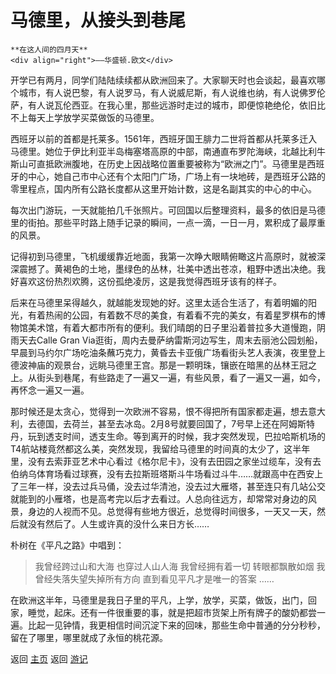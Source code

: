 # 马德里，从接头到巷尾

``` 
**在这人间的四月天**
<div align="right">——华盛顿.欧文</div>
```

开学已有两月，同学们陆陆续续都从欧洲回来了。大家聊天时也会谈起，最喜欢哪个城市，有人说巴黎，有人说罗马，有人说威尼斯，有人说维也纳，有人说佛罗伦萨，有人说瓦伦西亚。在我心里，那些远游时走过的城市，即便惊艳绝伦，依旧比不上每天上学放学买菜做饭的马德里。

西班牙以前的首都是托莱多。1561年，西班牙国王腓力二世将首都从托莱多迁入马德里。她位于伊比利亚半岛梅塞塔高原的中部，南通直布罗陀海峡，北越比利牛斯山可直抵欧洲腹地，在历史上因战略位置重要被称为“欧洲之门”。马德里是西班牙的中心，她自己市中心还有个太阳门广场，广场上有一块地砖，是西班牙公路的零里程点，国内所有公路长度都从这里开始计数，这是名副其实的中心的中心。

每次出门游玩，一天就能拍几千张照片。可回国以后整理资料，最多的依旧是马德里的街拍。那些平时路上随手记录的瞬间，一点一滴，一日一月，累积成了最厚重的风景。

记得初到马德里，飞机缓缓靠近地面，我第一次睁大眼睛俯瞰这片高原时，就被深深震撼了。黄褐色的土地，墨绿色的丛林，壮美中透出苍凉，粗野中透出决绝。我好喜欢这份热烈欢腾，这份孤绝凌厉，这是我觉得西班牙该有的样子。

后来在马德里呆得越久，就越能发现她的好。这里太适合生活了，有着明媚的阳光，有着热闹的公园，有着数不尽的美食，有着看不完的美女，有着星罗棋布的博物馆美术馆，有着大都市所有的便利。我们晴朗的日子里沿着普拉多大道慢跑，阴雨天去Calle Gran Via逛街，周内去曼萨纳雷斯河边写生，周末去丽池公园划船，早晨到马约尔广场吃油条蘸巧克力，黄昏去卡亚俄广场看街头艺人表演，夜里登上德波神庙的观景台，远眺马德里王宫。那是一颗明珠，镶嵌在暗黑的丛林王冠之上。从街头到巷尾，有些路走了一遍又一遍，有些风景，看了一遍又一遍，如今，再怀念一遍又一遍。

 

那时候还是太贪心，觉得到一次欧洲不容易，恨不得把所有国家都走遍，想去意大利，去德国，去荷兰，甚至去冰岛。2月8号就要回国了，7号早上还在阿姆斯特丹，玩到透支时间，透支生命。等到离开的时候，我才突然发现，巴拉哈斯机场的T4航站楼竟然都这么美，突然发现，我留给马德里的时间真的太少了，这半年里，没有去索菲亚艺术中心看过《格尔尼卡》，没有去田园之家坐过缆车，没有去伯纳乌体育场看过球赛，没有去拉斯班塔斯斗牛场看过斗牛……就跟高中在西安上了三年一样，没去过兵马俑，没去过华清池，没去过大雁塔，甚至连只有几站公交就能到的小雁塔，也是高考完以后才去看过。人总向往远方，却常常对身边的风景，身边的人视而不见。总觉得有些地方很近，总觉得时间很多，一天又一天，然后就没有然后了。人生或许真的没什么来日方长……

朴树在《平凡之路》中唱到：

> 我曾经跨过山和大海
> 也穿过人山人海
> 我曾经拥有着一切
> 转眼都飘散如烟
> 我曾经失落失望失掉所有方向
> 直到看见平凡才是唯一的答案
> ……

在欧洲这半年，马德里是我日子里的平凡，上学，放学，买菜，做饭，出门，回家，睡觉，起床。还有一件很重要的事，就是把超市货架上所有牌子的酸奶都尝一遍。比起一见钟情，我更相信时间沉淀下来的回味，那些生命中普通的分分秒秒，留在了哪里，哪里就成了永恒的桃花源。

 


返回 [主页](../../../intro.md)
返回 [游记](../../../posts/travelsall.md)